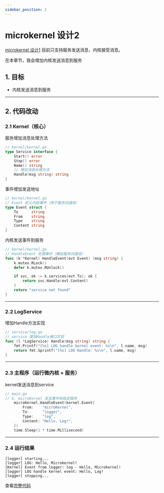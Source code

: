 ```yaml
---
sidebar_position: 2
---
```

# microkernel 设计2

[microkernel 设计1](./microkernel1) 目前只支持服务发送消息，内核接受消息。

在本章节，我会增加内核发送消息到服务

## 1. 目标

- 内核发送消息到服务

---

## 2. 代码改动

### 2.1 Kernel（核心）

服务增加消息处理方法

```go
// kernel/kernel.go
type Service interface {
	Start() error
	Stop() error
	Name() string
    // 增加消息处理方法
	Handle(msg string) string
}
```
事件增加发送地址

```go
// kernel/kernel.go
// Event 定义内核事件（用于服务间通信）
type Event struct {
	To      string
	From    string
	Type    string
	Content string
}
```

内核发送事件到服务

```go
// kernel/kernel.go
// HandleEvent 处理事件（模拟服务间通信）
func (k *Kernel) HandleEvent(evt Event) (msg string) {
	k.mutex.RLock()
	defer k.mutex.RUnlock()

	if svc, ok := k.services[evt.To]; ok {
		return svc.Handle(evt.Content)
	}
	return "service not found"
}
```



---

### 2.2 LogService 

增加Handle方法实现

```go
// service/log.go
// service 增加Handle接口实现
func (l *LogService) Handle(msg string) string {
	fmt.Printf("[%s] LOG handle kernel event: %s\n", l.name, msg)
	return fmt.Sprintf("[%s] LOG Handle: %s\n", l.name, msg)
}
```

---

### 2.3 主程序（运行微内核 + 服务）

kernel发送消息到service

```go
// main.go
// 6. microKernel 发送事件到指定服务
	microKernel.HandleEvent(kernel.Event{
		From:    "microKernel",
		To:      "logger",
		Type:    "log",
		Content: "Hello, Log!",
	})
	time.Sleep(1 * time.Millisecond)
```

---

### 2.4 运行结果
```
[logger] starting...
[logger] LOG: Hello, Microkernel!
[Kernel] Event from logger: log - Hello, Microkernel!
[logger] LOG handle kernel event: Hello, Log!
[logger] stopping...
```

查看[完整代码](https://gitee.com/weidongkl/weidongkl.github.io/blob/master/docs/note/golang/design/microkernel/microkernel2)
